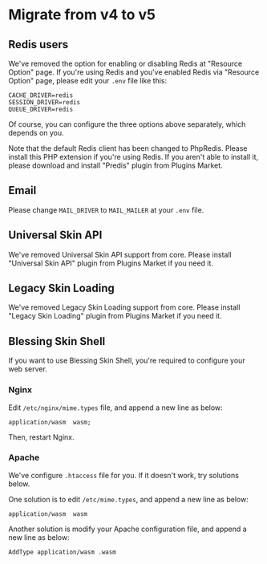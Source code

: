 # Migrate from v4 to v5

## Redis users

We've removed the option for enabling or disabling Redis at "Resource Option" page. If you're using Redis and you've enabled Redis via "Resource Option" page, please edit your `.env` file like this:

```
CACHE_DRIVER=redis
SESSION_DRIVER=redis
QUEUE_DRIVER=redis
```

Of course, you can configure the three options above separately, which depends on you.

Note that the default Redis client has been changed to PhpRedis. Please install this PHP extension if you're using Redis. If you aren't able to install it, please download and install "Predis" plugin from Plugins Market.

## Email

Please change `MAIL_DRIVER` to `MAIL_MAILER` at your `.env` file.

## Universal Skin API

We've removed Universal Skin API support from core. Please install "Universal Skin API" plugin from Plugins Market if you need it.

## Legacy Skin Loading

We've removed Legacy Skin Loading support from core. Please install "Legacy Skin Loading" plugin from Plugins Market if you need it.

## Blessing Skin Shell

If you want to use Blessing Skin Shell, you're required to configure your web server.

### Nginx

Edit `/etc/nginx/mime.types` file, and append a new line as below:

```
application/wasm  wasm;
```

Then, restart Nginx.

### Apache

We've configure `.htaccess` file for you. If it doesn't work, try solutions below.

One solution is to edit `/etc/mime.types`, and append a new line as below:

```
application/wasm  wasm
```

Another solution is modify your Apache configuration file, and append a new line as below:

```
AddType application/wasm .wasm
```



